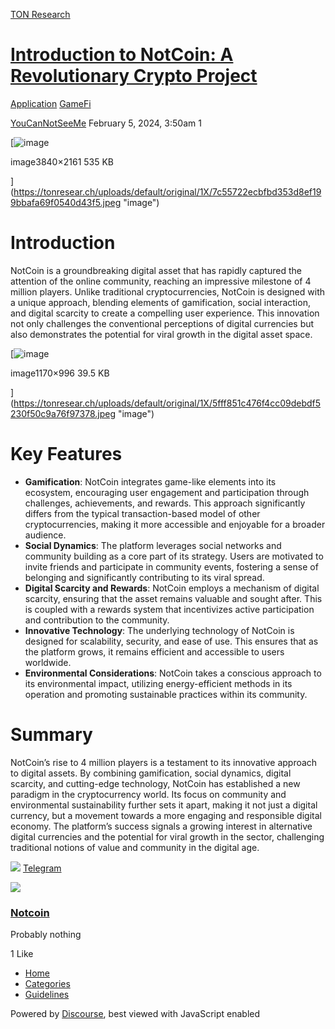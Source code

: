 [TON Research](/)

# [Introduction to NotCoin: A Revolutionary Crypto Project](/t/introduction-to-notcoin-a-revolutionary-crypto-project/244)

[Application](/c/application/gamefi/35)  [GameFi](/c/application/gamefi/35) 

    

[YouCanNotSeeMe](https://tonresear.ch/u/YouCanNotSeeMe)   February 5, 2024, 3:50am  1

[![image](https://tonresear.ch/uploads/default/optimized/1X/7c55722ecbfbd353d8ef199bbafa69f0540d43f5_2_690x388.jpeg)

image3840×2161 535 KB

](https://tonresear.ch/uploads/default/original/1X/7c55722ecbfbd353d8ef199bbafa69f0540d43f5.jpeg "image")

# [](#introduction-1)Introduction

NotCoin is a groundbreaking digital asset that has rapidly captured the attention of the online community, reaching an impressive milestone of 4 million players. Unlike traditional cryptocurrencies, NotCoin is designed with a unique approach, blending elements of gamification, social interaction, and digital scarcity to create a compelling user experience. This innovation not only challenges the conventional perceptions of digital currencies but also demonstrates the potential for viral growth in the digital asset space.

[![image](https://tonresear.ch/uploads/default/optimized/1X/5fff851c476f4cc09debdf5230f50c9a76f97378_2_587x500.jpeg)

image1170×996 39.5 KB

](https://tonresear.ch/uploads/default/original/1X/5fff851c476f4cc09debdf5230f50c9a76f97378.jpeg "image")

# [](#key-features-2)Key Features

*   **Gamification**: NotCoin integrates game-like elements into its ecosystem, encouraging user engagement and participation through challenges, achievements, and rewards. This approach significantly differs from the typical transaction-based model of other cryptocurrencies, making it more accessible and enjoyable for a broader audience.
*   **Social Dynamics**: The platform leverages social networks and community building as a core part of its strategy. Users are motivated to invite friends and participate in community events, fostering a sense of belonging and significantly contributing to its viral spread.
*   **Digital Scarcity and Rewards**: NotCoin employs a mechanism of digital scarcity, ensuring that the asset remains valuable and sought after. This is coupled with a rewards system that incentivizes active participation and contribution to the community.
*   **Innovative Technology**: The underlying technology of NotCoin is designed for scalability, security, and ease of use. This ensures that as the platform grows, it remains efficient and accessible to users worldwide.
*   **Environmental Considerations**: NotCoin takes a conscious approach to its environmental impact, utilizing energy-efficient methods in its operation and promoting sustainable practices within its community.

# [](#summary-3)Summary

NotCoin’s rise to 4 million players is a testament to its innovative approach to digital assets. By combining gamification, social dynamics, digital scarcity, and cutting-edge technology, NotCoin has established a new paradigm in the cryptocurrency world. Its focus on community and environmental sustainability further sets it apart, making it not just a digital currency, but a movement towards a more engaging and responsible digital economy. The platform’s success signals a growing interest in alternative digital currencies and the potential for viral growth in the sector, challenging traditional notions of value and community in the digital age.

![](https://telegram.org/img/website_icon.svg?4) [Telegram](https://t.me/notcoin_bot/click)

![](https://tonresear.ch/uploads/default/original/1X/4e71af56918ddb33acae5d9b364739b6d78c8084.jpeg)

### [Notcoin](https://t.me/notcoin_bot/click)

Probably nothing

  1 Like

*   [Home](/)
*   [Categories](/categories)
*   [Guidelines](/guidelines)

Powered by [Discourse](https://www.discourse.org), best viewed with JavaScript enabled